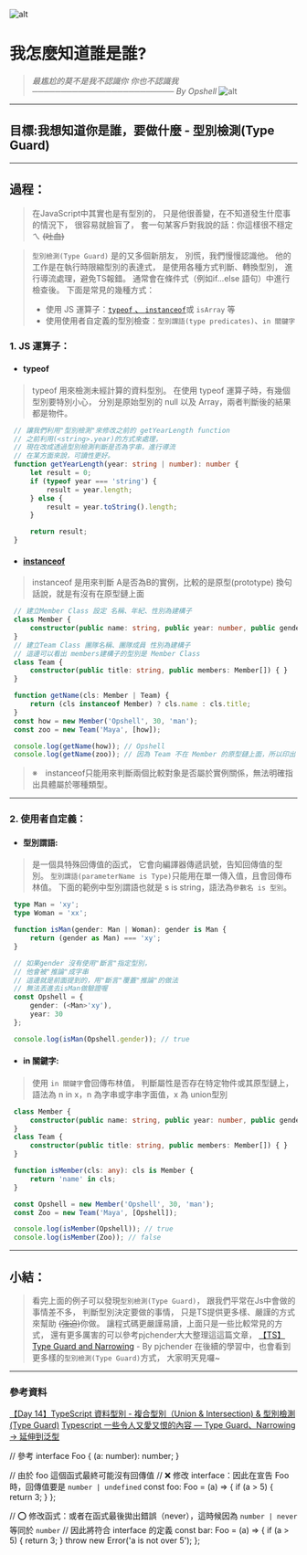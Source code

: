 ![alt](https://)

# 我怎麼知道誰是誰?
> *最尷尬的莫不是我不認識你*
> *你也不認識我*
> *───────────────────────── By Opshell*
![alt](https://)

---

## 目標:我想知道你是誰，要做什麼 - 型別檢測(Type Guard)
---

## 過程：
   > 在JavaScript中其實也是有型別的，
   > 只是他很善變，在不知道發生什麼事的情況下，
   > 很容易就臉盲了，
   > 套一句某客戶對我說的話：你這樣很不穩定ㄟ ~~(吐血)~~

   > `型別檢測(Type Guard)`
   > 是的又多個新朋友，
   > 別慌，我們慢慢認識他。
   > 他的工作是在執行時限縮型別的表達式，
   > 是使用各種方式判斷、轉換型別，
   > 進行導流處理，避免TS報錯。
   > 通常會在條件式（例如if...else 語句）中進行檢查後。
   > 下面是常見的幾種方式：
   > - 使用 JS 運算子：[`typeof` 、 `instanceof`](https://medium.com/@mengchiang000/js%E5%9F%BA%E6%9C%AC%E8%A7%80%E5%BF%B5-typeof-vs-instanceof-4dcb89e315df)或 `isArray` 等
   > - 使用使用者自定義的型別檢查：`型別謂語(type predicates)`、`in 關鍵字`

   ### 1. JS 運算子：
   - #### typeof
   > typeof 用來檢測未經計算的資料型別。
   > 在使用 typeof 運算子時，有幾個型別要特別小心，
   > 分別是原始型別的 null 以及 Array，兩者判斷後的結果都是物件。

   ```typescript
    // 讓我們利用"型別檢測"來修改之前的 getYearLength function
    // 之前利用(<string>.year)的方式來處理，
    // 現在改成透過型別檢測判斷是否為字串，進行導流
    // 在某方面來說，可讀性更好。
    function getYearLength(year: string | number): number {
        let result = 0;
        if (typeof year === 'string') {
            result = year.length;
        } else {
            result = year.toString().length;
        }

        return result;
    }
   ```
   - #### [instanceof](https://medium.com/%E6%89%8B%E5%AF%AB%E7%AD%86%E8%A8%98/javascript-instanceof-operator-implementation-ee8f40f9e3b6)
   > instanceof 是用來判斷 A是否為B的實例，比較的是原型(prototype)
   > 換句話說，就是有沒有在原型鏈上面
   ```typescript
    // 建立Member Class 設定 名稱、年紀、性別為建構子
    class Member {
        constructor(public name: string, public year: number, public gender: string) { }
    }
    // 建立Team Class 團隊名稱、團隊成員 性別為建構子
    // 這邊可以看出 members建構子的型別是 Member Class
    class Team {
        constructor(public title: string, public members: Member[]) { }
    }

    function getName(cls: Member | Team) {
        return (cls instanceof Member) ? cls.name : cls.title;
    }
    const how = new Member('Opshell', 30, 'man');
    const zoo = new Team('Maya', [how]);

    console.log(getName(how)); // Opshell
    console.log(getName(zoo)); // 因為 Team 不在 Member 的原型鏈上面，所以印出 Maya
   ```
   > ※　instanceof只能用來判斷兩個比較對象是否屬於實例關係，無法明確指出具體屬於哪種類型。
---
   ### 2. 使用者自定義：
   - #### 型別謂語:
   > 是一個具特殊回傳值的函式，
   > 它會向編譯器傳遞訊號，告知回傳值的型別。
   > `型別謂語(parameterName is Type)`只能用在單一傳入值，且會回傳布林值。
   > 下面的範例中型別謂語也就是 s is string，語法為`參數名 is 型別`。

   ```typescript
    type Man = 'xy';
    type Woman = 'xx';

    function isMan(gender: Man | Woman): gender is Man {
        return (gender as Man) === 'xy';
    }

    // 如果gender 沒有使用"斷言"指定型別，
    // 他會被"推論"成字串
    // 這邊就是前面提到的，用"斷言"覆蓋"推論"的做法
    // 無法丟進去isMan做驗證喔
    const Opshell = {
        gender: (<Man>'xy'),
        year: 30
    };

    console.log(isMan(Opshell.gender)); // true
   ```
   - #### in 關鍵字:
   > 使用 `in 關鍵字`會回傳布林值，
   > 判斷屬性是否存在特定物件或其原型鏈上，
   > 語法為 n in x，n 為字串或字串字面值，x 為 union型別
   ```typescript
    class Member {
        constructor(public name: string, public year: number, public gender: string) { }
    }
    class Team {
        constructor(public title: string, public members: Member[]) { }
    }

    function isMember(cls: any): cls is Member {
        return 'name' in cls;
    }

    const Opshell = new Member('Opshell', 30, 'man');
    const Zoo = new Team('Maya', [Opshell]);

    console.log(isMember(Opshell)); // true
    console.log(isMember(Zoo)); // false
   ```
---
## 小結：
   > 看完上面的例子可以發現`型別檢測(Type Guard)`，
   > 跟我們平常在Js中會做的事情差不多，
   > 判斷型別決定要做的事情，
   > 只是TS提供更多樣、嚴謹的方式來幫助 ~~(強迫)~~你做。
   > 讓程式碼更嚴謹易讀，上面只是一些比較常見的方式，
   > 還有更多厲害的可以參考pjchender大大整理這這篇文章，
   > [【TS】Type Guard and Narrowing](https://pjchender.dev/typescript/ts-narrowing/) - By pjchender
   > 在後續的學習中，也會看到更多樣的`型別檢測(Type Guard)`方式，
   > 大家明天見囉~

---
### 參考資料
[【Day 14】TypeScript 資料型別 - 複合型別（Union & Intersection) & 型別檢測(Type Guard)](https://ithelp.ithome.com.tw/articles/10222470?sc=rss.iron)
[Typescript 一些令人又愛又恨的內容 — Type Guard、Narrowing -> 延伸到泛型](https://medium.com/onedegree-tech-blog/typescript-%E4%B8%80%E4%BA%9B%E4%BB%A4%E4%BA%BA%E5%8F%88%E6%84%9B%E5%8F%88%E6%81%A8%E7%9A%84%E5%85%A7%E5%AE%B9-type-guard-narrowing-1655a9ae2a4d)




 // 參考
interface Foo {
  (a: number): number;
}

// 由於 foo 這個函式最終可能沒有回傳值
// ❌ 修改 interface：因此在宣告 Foo 時，回傳值要是 `number | undefined`
const foo: Foo = (a) => {
  if (a > 5) {
    return 3;
  }
};

// ⭕️ 修改函式：或者在函式最後拋出錯誤（never），這時候因為 `number | never` 等同於 `number`
// 因此將符合 interface 的定義
const bar: Foo = (a) => {
  if (a > 5) {
    return 3;
  }
  throw new Error('a is not over 5');
};